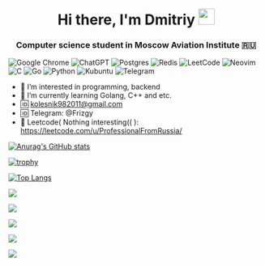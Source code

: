 <h1 align="center">Hi there, I'm <b>Dmitriy</b> 
<img src="https://github.com/blackcater/blackcater/raw/main/images/Hi.gif" height="32"/></h1>
<h3 align="center">Computer science student in Moscow Aviation Institute 🇷🇺</h3>


![Google Chrome](https://img.shields.io/badge/Google%20Chrome-4285F4?style=for-the-badge&logo=GoogleChrome&logoColor=white)
![ChatGPT](https://img.shields.io/badge/chatGPT-74aa9c?style=for-the-badge&logo=openai&logoColor=white)
![Postgres](https://img.shields.io/badge/postgres-%23316192.svg?style=for-the-badge&logo=postgresql&logoColor=white)
![Redis](https://img.shields.io/badge/redis-%23DD0031.svg?style=for-the-badge&logo=redis&logoColor=white)
![LeetCode](https://img.shields.io/badge/LeetCode-000000?style=for-the-badge&logo=LeetCode&logoColor=#d16c06)
![Neovim](https://img.shields.io/badge/NeoVim-%2357A143.svg?&style=for-the-badge&logo=neovim&logoColor=white)
![C](https://img.shields.io/badge/c-%2300599C.svg?style=for-the-badge&logo=c&logoColor=white)
![Go](https://img.shields.io/badge/go-%2300ADD8.svg?style=for-the-badge&logo=go&logoColor=white)
![Python](https://img.shields.io/badge/python-3670A0?style=for-the-badge&logo=python&logoColor=ffdd54)
![Kubuntu](https://img.shields.io/badge/-KUbuntu-%230079C1?style=for-the-badge&logo=kubuntu&logoColor=white)
![Telegram](https://img.shields.io/badge/Telegram-2CA5E0?style=for-the-badge&logo=telegram&logoColor=white)

- 👀 I’m interested in programming, backend
- 🌱 I’m currently learning Golang, C++ and etc.
- 🆔 kolesnik982011@gmail.com
- 🆔 Telegram: @Frizgy
- 🍌 Leetcode( Nothing interesting(( ): https://leetcode.com/u/ProfessionalFromRussia/

[![Anurag's GitHub stats](https://github-readme-stats.vercel.app/api?username=DmitriyKolesnikM8O)](https://github.com/anuraghazra/github-readme-stats)


[![trophy](https://github-profile-trophy.vercel.app/?username=DmitriyKolesnikM8O)](https://github.com/ryo-ma/github-profile-trophy)


[![Top Langs](https://github-readme-stats.vercel.app/api/top-langs/?username=DmitriyKolesnikM8O)](https://github.com/anuraghazra/github-readme-stats)



![](https://github-profile-summary-cards.vercel.app/api/cards/profile-details?username=DmitriyKolesnikM8O&theme=solarized_dark)


![](https://github-profile-summary-cards.vercel.app/api/cards/most-commit-language?username=DmitriyKolesnikM8O&theme=solarized_dark)

![](https://github-profile-summary-cards.vercel.app/api/cards/repos-per-language?username=DmitriyKolesnikM8O&theme=solarized_dark)


![](https://github-profile-summary-cards.vercel.app/api/cards/stats?username=DmitriyKolesnikM8O&theme=solarized_dark)


![](https://github-profile-summary-cards.vercel.app/api/cards/productive-time?username=DmitriyKolesnikM8O&theme=solarized_dark)
<!---
DmitriyKolesnikM8O/DmitriyKolesnikM8O is a ✨ special ✨ repository because its `README.md` (this file) appears on your GitHub profile.
You can click the Preview link to take a look at your changes.
--->
